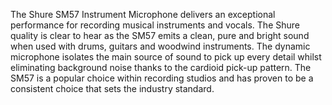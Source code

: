The Shure SM57 Instrument Microphone delivers an exceptional performance for recording musical instruments and vocals. The Shure quality is clear to hear as the SM57 emits a clean, pure and bright sound when used with drums, guitars and woodwind instruments. The dynamic microphone isolates the main source of sound to pick up every detail whilst eliminating background noise thanks to the cardioid pick-up pattern. The SM57 is a popular choice within recording studios and has proven to be a consistent choice that sets the industry standard. 
